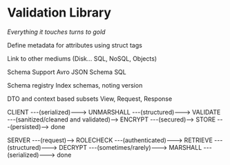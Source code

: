 # Validation Library
*Everything it touches turns to gold*

Define metadata for attributes using struct tags

Link to other mediums (Disk... SQL, NoSQL, Objects)

Schema Support
    Avro
    JSON Schema
    SQL

Schema registry
    Index schemas, noting version

DTO and context based subsets
    View, Request, Response



CLIENT ---(serialized)---> 
    UNMARSHALL ---(structured)---> 
    VALIDATE ---(sanitized/cleaned and validated)-->
    ENCRYPT ---(secured)--> 
    STORE ---(persisted)--> done

SERVER ---(request)-->
    ROLECHECK ---(authenticated)--->
    RETRIEVE ---(structured)--->
    DECRYPT ---(sometimes/rarely)--->
    MARSHALL ---(serialized)---> done